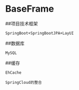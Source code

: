 # BaseFrame
##项目技术框架
```
SpringBoot+SpringBootJPA+LayUI

```
##数据库
```
MySQL
```
##缓存
```
EhCache
```
```
SpringCloud的整合
```
